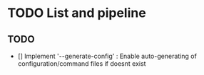# TODO List and pipeline

## TODO
+ [] Implement '--generate-config' : Enable auto-generating of configuration/command files if doesnt exist
